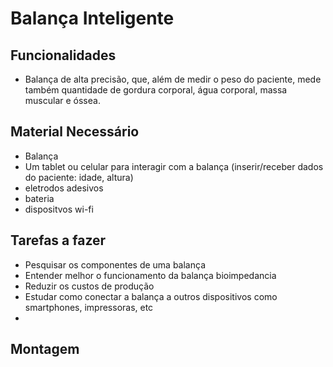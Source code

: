 # Balança Inteligente




## Funcionalidades
- Balança de alta precisão, que, além de medir o peso do paciente, mede também quantidade de gordura corporal, água corporal, massa muscular e óssea.


## Material Necessário

- Balança
- Um tablet ou celular para interagir com a balança (inserir/receber dados do paciente: idade, altura)
- eletrodos adesivos
- bateria
- dispositvos wi-fi

## Tarefas a fazer

 - Pesquisar os componentes de uma balança
 - Entender melhor o funcionamento da balança bioimpedancia
 - Reduzir os custos de produção
 - Estudar como conectar a balança a outros dispositivos como smartphones, impressoras, etc
 - 

## Montagem